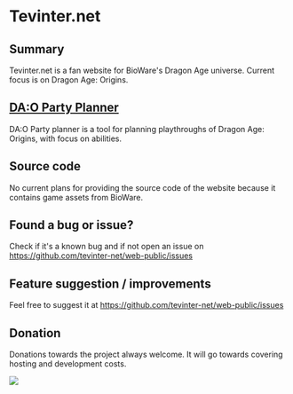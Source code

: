# Tevinter.net

## Summary
Tevinter.net is a fan website for BioWare's Dragon Age universe. Current focus is on Dragon Age: Origins.

## [DA:O Party Planner](tevinter.net/dao/planner)
DA:O Party planner is a tool for planning playthroughs of Dragon Age: Origins, with focus on abilities.

## Source code
No current plans for providing the source code of the website because it contains game assets from BioWare.

## Found a bug or issue?
Check if it's a known bug and if not open an issue on https://github.com/tevinter-net/web-public/issues

## Feature suggestion / improvements
Feel free to suggest it at https://github.com/tevinter-net/web-public/issues

## Donation
Donations towards the project  always welcome. It will go towards covering hosting and development costs.

[![](https://img.shields.io/static/v1?label=Sponsor&message=%E2%9D%A4&logo=GitHub&color=%23fe8e86)](https://github.com/sponsors/karakaz)
